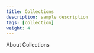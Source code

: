 ```yaml
---
title: Collections
description: sample description
tags: [collection]
weight: 4
---
```


About Collections

